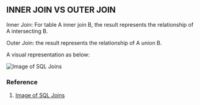 ## INNER JOIN VS OUTER JOIN

Inner Join: For table A inner join B, the result represents the relationship of A intersecting B. 

Outer Join: the result represents the relationship of A union B. 

A visual representation as below: 

![Image of SQL Joins](http://www.codeproject.com/KB/database/Visual_SQL_Joins/Visual_SQL_JOINS_orig.jpg)



### Reference 
1. [Image of SQL Joins](http://www.codeproject.com/Articles/33052/Visual-Representation-of-SQL-Joins)
